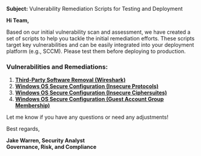 **Subject:** Vulnerability Remediation Scripts for Testing and Deployment

**Hi Team,**

Based on our initial vulnerability scan and assessment, we have created a set of scripts to help you tackle the initial remediation efforts. These scripts target key vulnerabilities and can be easily integrated into your deployment platform (e.g., SCCM). Please test them before deploying to production.

### Vulnerabilities and Remediations:
1. [**Third-Party Software Removal (Wireshark)**](https://github.com/Jake-Warren/misc/blob/main/Third-Party%20Software%20Removal%20(Wireshark))
2. [**Windows OS Secure Configuration (Insecure Protocols)**](https://github.com/Jake-Warren/misc/blob/main/Windows%20OS%20Secure%20Configuration%20(Insecure%20Protocols))
3. [**Windows OS Secure Configuration (Insecure Ciphersuites)**](https://github.com/Jake-Warren/misc/blob/main/Windows%20OS%20Secure%20Configuration%20(Insecure%20Ciphersuites))
4. [**Windows OS Secure Configuration (Guest Account Group Membership)**](https://github.com/Jake-Warren/misc/blob/main/Windows%20OS%20Secure%20Configuration%20(Insecure%20Protocols))

Let me know if you have any questions or need any adjustments!

Best regards,

**Jake Warren, Security Analyst**<br/>
**Governance, Risk, and Compliance**
